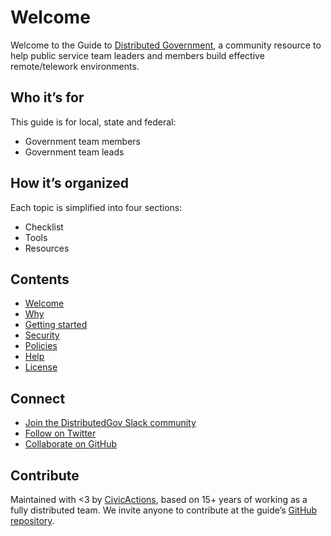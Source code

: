 # Welcome

Welcome to the Guide to [Distributed Government](https://distributedgov.org), a community resource to help public service team leaders and members build effective remote/telework environments.

## Who it’s for

This guide is for local, state and federal:

* Government team members
* Government team leads

## How it’s organized

Each topic is simplified into four sections:

* Checklist
* Tools
* Resources

## Contents

* [Welcome](README.md)
* [Why](why.md)
* [Getting started](getting-started.md)
* [Security](security.md)
* [Policies](policies.md)
* [Help](help.md)
* [License](license-info.md)

## Connect

* [Join the DistributedGov Slack community](https://distributedgov.herokuapp.com/)
* [Follow on Twitter](https://twitter.com/distributedgov)
* [Collaborate on GitHub](https://github.com/distributedgov)

## Contribute

Maintained with <3 by [CivicActions](https://civicactions.com/), based on 15+ years of working as a fully distributed team. We invite anyone to contribute at the guide’s [GitHub repository](https://github.com/distributedgov/guide).
